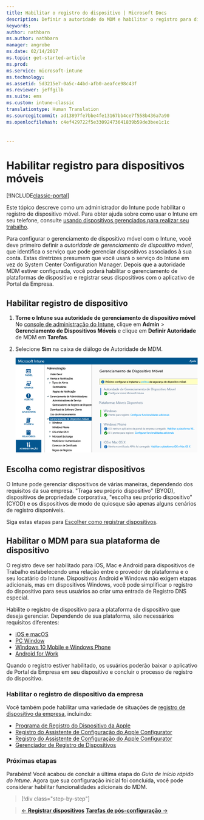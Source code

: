 ```yaml
---
title: Habilitar o registro do dispositivo | Microsoft Docs
description: Definir a autoridade do MDM e habilitar o registro para dispositivos iOS, Windows, Android e Mac.
keywords: 
author: nathbarn
ms.author: nathbarn
manager: angrobe
ms.date: 02/14/2017
ms.topic: get-started-article
ms.prod: 
ms.service: microsoft-intune
ms.technology: 
ms.assetid: 5d3215e7-0a5c-44bd-afb0-aeafce98c43f
ms.reviewer: jeffgilb
ms.suite: ems
ms.custom: intune-classic
translationtype: Human Translation
ms.sourcegitcommit: ad13897fe7bbe4fe13167bb4ce7f558b436a7a90
ms.openlocfilehash: c4ef429722f5e33092473641839b59de3bee1c1c


---
```


# <a name="enable-enrollment-for-mobile-devices"></a>Habilitar registro para dispositivos móveis

[!INCLUDE[classic-portal](../includes/classic-portal.md)]

Este tópico descreve como um administrador do Intune pode habilitar o registro de dispositivo móvel. Para obter ajuda sobre como usar o Intune em seu telefone, consulte [usando dispositivos gerenciados para realizar seu trabalho](https://docs.microsoft.com/intune/enduser/company-portal-frequently-asked-questions). 

Para configurar o gerenciamento de dispositivo móvel com o Intune, você deve primeiro definir a *autoridade de gerenciamento de dispositivo móvel*, que identifica o serviço que pode gerenciar dispositivos associados à sua conta. Estas diretrizes presumem que você usará o serviço do Intune em vez do System Center Configuration Manager. Depois que a autoridade MDM estiver configurada, você poderá habilitar o gerenciamento de plataformas de dispositivo e registrar seus dispositivos com o aplicativo de Portal da Empresa.

## <a name="enable-device-enrollment"></a>Habilitar registro de dispositivo

1. **Torne o Intune sua autoridade de gerenciamento de dispositivo móvel**
    No [console de administração do Intune](https://manage.microsoft.com/), clique em **Admin** > **Gerenciamento de Dispositivos Móveis** e clique em **Definir Autoridade** de MDM em **Tarefas**.  

2. Selecione **Sim** na caixa de diálogo de Autoridade de MDM.

    ![Console de administração. Defina mdm como Intune](./media/mdmAuthority.png)

## <a name="choose-how-to-enroll-devices"></a>Escolha como registrar dispositivos

O Intune pode gerenciar dispositivos de várias maneiras, dependendo dos requisitos da sua empresa. "Traga seu próprio dispositivo" (BYOD), dispositivos de propriedade corporativa, "escolha seu próprio dispositivo" (CYOD) e os dispositivos de modo de quiosque são apenas alguns cenários de registro disponíveis.

Siga estas etapas para [Escolher como registrar dispositivos](choose-how-to-enroll-devices1.md).

## <a name="enable-mdm-for-your-device-platform"></a>Habilitar o MDM para sua plataforma de dispositivo
O registro deve ser habilitado para iOS, Mac e Android para dispositivos de Trabalho estabelecendo uma relação entre o provedor de plataforma e o seu locatário do Intune. Dispositivos Android e Windows não exigem etapas adicionais, mas em dispositivos Windows, você pode simplificar o registro do dispositivo para seus usuários ao criar uma entrada de Registro DNS especial.

Habilite o registro de dispositivo para a plataforma de dispositivo que deseja gerenciar. Dependendo de sua plataforma, são necessários requisitos diferentes:

-  [iOS e macOS](https://docs.microsoft.com/intune/deploy-use/set-up-ios-and-mac-management-with-microsoft-intune)
-  [PC Window](https://docs.microsoft.com/intune/deploy-use/set-up-windows-device-management-with-microsoft-intune)
-  [Windows 10 Mobile e Windows Phone](https://docs.microsoft.com/intune/deploy-use/set-up-windows-phone-management-with-microsoft-intune)
- [Android for Work](https://docs.microsoft.com/intune/deploy-use/set-up-android-for-work)

Quando o registro estiver habilitado, os usuários poderão baixar o aplicativo de Portal da Empresa em seu dispositivo e concluir o processo de registro do dispositivo.

### <a name="enable-company-owned-device-enrollment"></a>Habilitar o registro de dispositivo da empresa
Você também pode habilitar uma variedade de situações de [registro de dispositivo da empresa](https://docs.microsoft.com/intune/deploy-use/manage-corporate-owned-devices), incluindo:
- [Programa de Registro do Dispositivo da Apple](https://docs.microsoft.com/intune/deploy-use/ios-device-enrollment-program-in-microsoft-intune)
- [Registro do Assistente de Configuração do Apple Configurator](https://docs.microsoft.com/intune/deploy-use/ios-setup-assistant-enrollment-in-microsoft-intune)
- [Registro do Assistente de Configuração do Apple Configurator](https://docs.microsoft.com/intune/deploy-use/ios-direct-enrollment-in-microsoft-intune)
- [Gerenciador de Registro de Dispositivos](https://docs.microsoft.com/intune/deploy-use/enroll-corporate-owned-devices-with-the-device-enrollment-manager-in-microsoft-intune)

### <a name="next-steps"></a>Próximas etapas
Parabéns! Você acabou de concluir a última etapa do *Guia de início rápido do Intune*. Agora que sua configuração inicial foi concluída, você pode considerar habilitar funcionalidades adicionais do MDM.

>[!div class="step-by-step"]

>[&larr; **Registrar dispositivos**](.\start-with-a-paid-subscription-to-microsoft-intune-step-8.md)     [**Tarefas de pós-configuração** &rarr;](.\post-configuration-tasks.md)  



<!--HONumber=Feb17_HO3-->


